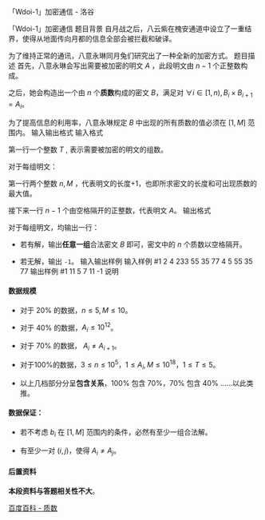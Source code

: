 



「Wdoi-1」加密通信 - 洛谷














「Wdoi-1」加密通信
题目背景
自月战之后，八云紫在槐安通道中设立了一重结界，使得从地面传向月都的信息全部会被拦截和破译。  

为了维持正常的通讯，八意永琳同月兔们研究出了一种全新的加密方式。
题目描述
首先，八意永琳会写出需要被加密的明文 $A$ ，此段明文由 $n-1$ 个正整数构成。

之后，她会构造出一个由 $n$ 个**质数**构成的密文 $B$，满足对  $\forall  i \in [1,n),B_i \times B_{i + 1} = A_i$。

为了提高信息的利用率，八意永琳规定 $B$ 中出现的所有质数的值必须在 $[1,M]$ 范围内。
输入输出格式
输入格式

第一行一个整数 $T$ , 表示需要被加密的明文的组数。

对于每组明文：

第一行两个整数 $n,M$ ，代表明文的长度$+1$，也即所求密文的长度和可出现质数的最大值。

接下来一行 $n - 1$ 个由空格隔开的正整数，代表明文 $A$。
输出格式

对于每组明文，均输出一行：

- 若有解，输出**任意一组**合法密文 $B$ 即可，密文中的 $n$ 个质数以空格隔开。

- 若无解，输出 `-1`。
输入输出样例
输入样例 #1
2
4 233
55 35 77
4 5
55 35 77 
输出样例 #1
11 5 7 11 
-1
说明
#### 数据规模

- 对于 $20\%$ 的数据，$n \le 5,M \le 10$。

- 对于 $40\%$ 的数据，$A_i \le 10 ^ {12}$。

- 对于 $70\%$ 的数据， $A_i \neq A_{i + 1}$。

- 对于$100\%$的数据，$3 \le n \le 10 ^ 5$，$1 \le A_i,M \le 10 ^ {18}$，$1 \le T \le 5$。

- 以上几档部分分呈**包含关系**，$100\%$ 包含 $70\%$，$70\%$ 包含 $40\%\ \ldots\ldots$以此类推。

#### 数据保证：

- 若不考虑 $b_i$ 在 $[1,M]$ 范围内的条件，必然有至少一组合法解。

- 有至少一对 $(i,j)$，使得 $A_i \neq A_j$。

#### 后置资料

**本段资料与答题相关性不大**。

[百度百科 - 质数](https://baike.baidu.com/item/%E8%B4%A8%E6%95%B0/263515?fr=aladdin)







